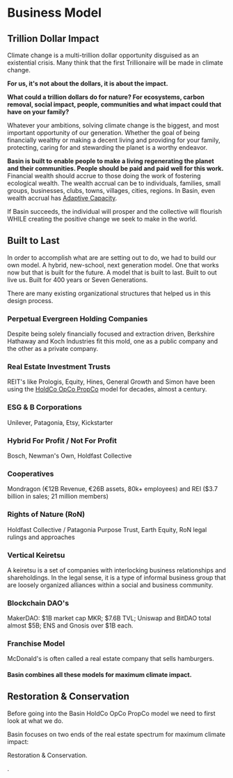 # Business Model

## Trillion Dollar Impact

Climate change is a multi-trillion dollar opportunity disguised as an existential crisis.  Many think that the first Trillionaire will be made in climate change.

**For us, it's not about the dollars, it is about the impact.** &#x20;

**What could a trillion dollars do for nature?  For ecosystems, carbon removal, social impact, people, communities and what impact could that have on your family?**

Whatever your ambitions, solving climate change is the biggest, and most important opportunity of our generation.  Whether the goal of being financially wealthy or making a decent living and providing for your family, protecting, caring for and stewarding the planet is a worthy endeavor.

**Basin is built to enable people to make a living regenerating the planet and their communities.  People should be paid and paid well for this work.** Financial wealth should accrue to those doing the work of fostering ecological wealth.  The wealth accrual can be to individuals, families, small groups, businesses, clubs, towns, villages, cities, regions.  In Basin, even wealth accrual has [Adaptive Capacity](../../why/manifesto/adaptive-capacity.md).

If Basin succeeds, the individual will prosper and the collective will flourish WHILE creating the positive change we seek to make in the world.

## Built to Last

In order to accomplish what are are setting out to do, we had to build our own model.  A hybrid, new-school, next generation model.  One that works now but that is built for the future.  A model that is built to last.  Built to out live us.  Built for 400 years or Seven Generations.

There are many existing organizational structures that helped us in this design process.

### Perpetual Evergreen Holding Companies

Despite being solely financially focused and extraction driven, Berkshire Hathaway and Koch Industries fit this mold, one as a public company and the other as a private company.

### Real Estate Investment Trusts

REIT's like Prologis, Equity, Hines, General Growth and Simon have been using the [HoldCo OpCo PropCo](holdco-opco-propco/) model for decades, almost a century.

### ESG & B Corporations

Unilever, Patagonia, Etsy, Kickstarter

### Hybrid For Profit / Not For Profit

Bosch, Newman's Own, Holdfast Collective

### Cooperatives

Mondragon (€12B Revenue, €26B assets, 80k+ employees) and REI ($3.7 billion in sales; 21 million members)

### Rights of Nature (RoN)

Holdfast Collective / Patagonia Purpose Trust, Earth Equity, RoN legal rulings and approaches

### Vertical Keiretsu

A keiretsu is a set of companies with interlocking business relationships and shareholdings. In the legal sense, it is a type of informal business group that are loosely organized alliances within a social and business community.

### Blockchain DAO's

MakerDAO: $1B market cap MKR; $7.6B TVL; Uniswap and BitDAO total almost $5B; ENS and Gnosis over $1B each.

### Franchise Model

McDonald's is often called a real estate company that sells hamburgers.

#### Basin combines all these models for maximum climate impact.

## Restoration & Conservation

Before going into the Basin HoldCo OpCo PropCo model we need to first look at what we do.

Basin focuses on two ends of the real estate spectrum for maximum climate impact:&#x20;

Restoration & Conservation.

.
